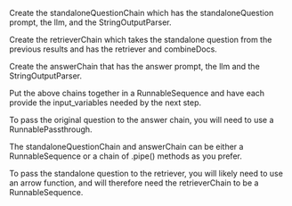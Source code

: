 Create the standaloneQuestionChain which has the standaloneQuestion prompt, the llm, and the StringOutputParser.

Create the retrieverChain which takes the standalone question from the previous results and has the retriever and combineDocs.

Create the answerChain that has the answer prompt, the llm and the StringOutputParser.

Put the above chains together in a RunnableSequence and have each provide the input_variables needed by the next step.

To pass the original question to the answer chain, you will need to use a RunnablePassthrough.

The standaloneQuestionChain and answerChain can be either a RunnableSequence or a chain of .pipe() methods as you prefer.

To pass the standalone question to the retriever, you will likely need to use an arrow function, and will therefore need the retrieverChain to be a RunnableSequence.
